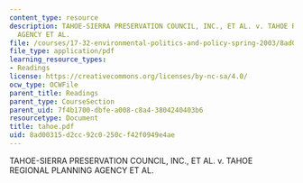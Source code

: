 ```yaml
---
content_type: resource
description: TAHOE-SIERRA PRESERVATION COUNCIL, INC., ET AL. v. TAHOE REGIONAL PLANNING
  AGENCY ET AL.
file: /courses/17-32-environmental-politics-and-policy-spring-2003/8ad00315d2cc92c0250cf42f0949e4ae_tahoe.pdf
file_type: application/pdf
learning_resource_types:
- Readings
license: https://creativecommons.org/licenses/by-nc-sa/4.0/
ocw_type: OCWFile
parent_title: Readings
parent_type: CourseSection
parent_uid: 7f4b1700-dbfe-a008-c8a4-3804240403b6
resourcetype: Document
title: tahoe.pdf
uid: 8ad00315-d2cc-92c0-250c-f42f0949e4ae
---
```

TAHOE-SIERRA PRESERVATION COUNCIL, INC., ET AL. v. TAHOE REGIONAL PLANNING AGENCY ET AL.